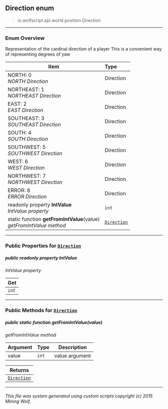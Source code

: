 ## Direction __enum__

>io.wolfscript.api.world.position.Direction

---

### Enum Overview

Representation of the cardinal direction of a player This is a convenient way of representing degrees of yaw

Item | Type   
--- | :--- 
NORTH: 0<br> _NORTH Direction_ | Direction
NORTHEAST: 1<br> _NORTHEAST Direction_ | Direction
EAST: 2<br> _EAST Direction_ | Direction
SOUTHEAST: 3<br> _SOUTHEAST Direction_ | Direction
SOUTH: 4<br> _SOUTH Direction_ | Direction
SOUTHWEST: 5<br> _SOUTHWEST Direction_ | Direction
WEST: 6<br> _WEST Direction_ | Direction
NORTHWEST: 7<br> _NORTHWEST Direction_ | Direction
ERROR: 8<br> _ERROR Direction_ | Direction
 readonly property __IntValue__ <br> _IntValue property_ | `int`
static function __getFromIntValue__(value) <br> _getFromIntValue method_ | [`Direction`](Direction.md)



---


### Public Properties for [`Direction`](Direction.md)

##### <a id='intvalue'></a>public  readonly property __IntValue__

_IntValue property_

Get | 
--- | 
`int` |



---

### Public Methods for [`Direction`](Direction.md)

##### <a id='getfromintvalue'></a>public static function __getFromIntValue__(value)

_getFromIntValue method_

Argument | Type | Description  
--- | --- | --- 
value | `int` | value argument

Returns | 
--- | 
[`Direction`](Direction.md) |


---


###### This file was system generated using custom scripts copyright (c) 2015 Mining Wolf.
	

